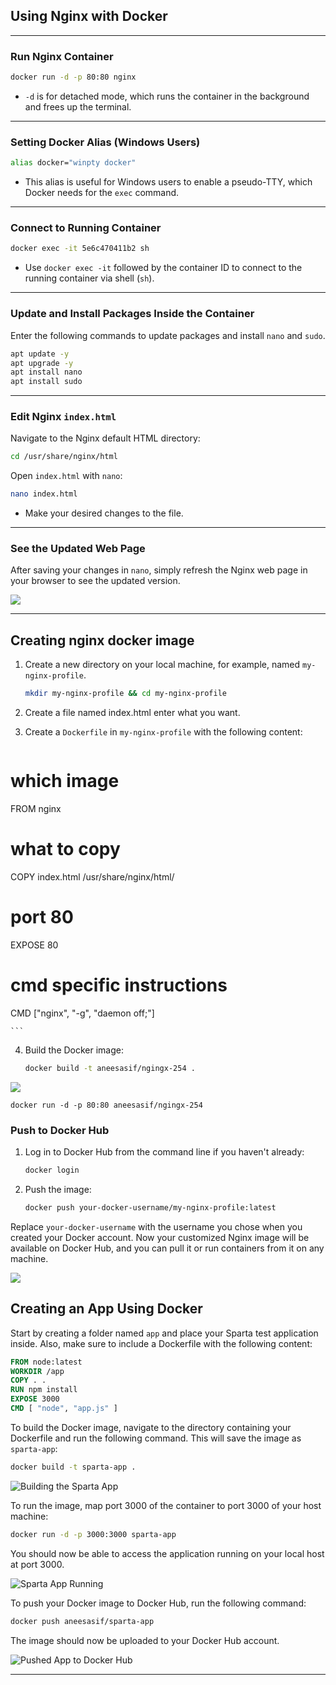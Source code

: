 

## Using Nginx with Docker
---

### Run Nginx Container

```bash
docker run -d -p 80:80 nginx
```

- `-d` is for detached mode, which runs the container in the background and frees up the terminal.

---

### Setting Docker Alias (Windows Users)

```bash
alias docker="winpty docker"
```

- This alias is useful for Windows users to enable a pseudo-TTY, which Docker needs for the `exec` command.

---

### Connect to Running Container

```bash
docker exec -it 5e6c470411b2 sh
```

- Use `docker exec -it` followed by the container ID to connect to the running container via shell (`sh`).

---

### Update and Install Packages Inside the Container

Enter the following commands to update packages and install `nano` and `sudo`.

```bash
apt update -y
apt upgrade -y
apt install nano
apt install sudo
```

---

### Edit Nginx `index.html`

Navigate to the Nginx default HTML directory:

```bash
cd /usr/share/nginx/html
```

Open `index.html` with `nano`:

```bash
nano index.html
```

- Make your desired changes to the file.

---

### See the Updated Web Page

After saving your changes in `nano`, simply refresh the Nginx web page in your browser to see the updated version.

![](updated_nginx.PNG)

---

## Creating nginx docker image 

1. Create a new directory on your local machine, for example, named `my-nginx-profile`.
    ```bash
    mkdir my-nginx-profile && cd my-nginx-profile
    ```
2. Create a file named index.html enter what you want.
 
3. Create a `Dockerfile` in `my-nginx-profile` with the following content:
    ```
   
# which image
FROM nginx

# what to copy
COPY index.html /usr/share/nginx/html/
# port 80
EXPOSE 80
# cmd specific instructions
CMD ["nginx", "-g", "daemon off;"]

    ```
4. Build the Docker image:
    ```bash
    docker build -t aneesasif/ngingx-254 .
    ```
![](building.PNG)

`docker run -d -p 80:80 aneesasif/ngingx-254`

### Push to Docker Hub
1. Log in to Docker Hub from the command line if you haven't already:
    ```bash
    docker login
    ```
2. Push the image:
    ```bash
    docker push your-docker-username/my-nginx-profile:latest
    ```

Replace `your-docker-username` with the username you chose when you created your Docker account. Now your customized Nginx image will be available on Docker Hub, and you can pull it or run containers from it on any machine.

![](push.PNG)


## Creating an App Using Docker

Start by creating a folder named `app` and place your Sparta test application inside. Also, make sure to include a Dockerfile with the following content:

```Dockerfile
FROM node:latest
WORKDIR /app
COPY . .
RUN npm install
EXPOSE 3000
CMD [ "node", "app.js" ]
```

To build the Docker image, navigate to the directory containing your Dockerfile and run the following command. This will save the image as `sparta-app`:

```bash
docker build -t sparta-app .
```

![Building the Sparta App](sparta_app.PNG)

To run the image, map port 3000 of the container to port 3000 of your host machine:

```bash
docker run -d -p 3000:3000 sparta-app
```

You should now be able to access the application running on your local host at port 3000.

![Sparta App Running](sparta_running.png)

To push your Docker image to Docker Hub, run the following command:

```bash
docker push aneesasif/sparta-app
```

The image should now be uploaded to your Docker Hub account.

![Pushed App to Docker Hub](pushed-app.PNG)

---